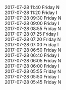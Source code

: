 2017-07-28 11:40 Friday  N  
2017-07-28 11:20 Friday  I  
2017-07-28 09:30 Friday  N  
2017-07-28 09:00 Friday  I  
2017-07-28 08:55 Friday  N  
2017-07-28 07:25 Friday  I  
2017-07-28 07:20 Friday  N  
2017-07-28 07:00 Friday  I  
2017-07-28 06:50 Friday  N  
2017-07-28 06:40 Friday  I  
2017-07-28 06:05 Friday  N  
2017-07-28 06:00 Friday  I  
2017-07-28 05:55 Friday  N  
2017-07-28 05:50 Friday  I  
2017-07-28 05:45 Friday  N  
